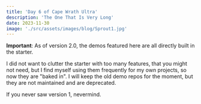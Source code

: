 ```yaml
---
title: 'Day 6 of Cape Wrath Ultra'
description: 'The One That Is Very Long'
date: 2023-11-30
image: './src/assets/images/blog/Sprout1.jpg'
---
```


**Important**: As of version 2.0, the demos featured here are all directly built in the starter.

I did not want to clutter the starter with too many features, that you might not need, but I find myself using them frequently for my own projects, so now they are "baked in".
I will keep the old demo repos for the moment, but they are not maintained and are deprecated.

If you never saw version 1, nevermind.